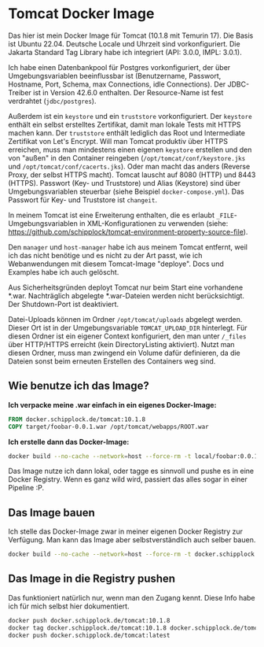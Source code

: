 # Tomcat Docker Image

Das hier ist mein Docker Image für Tomcat (10.1.8 mit Temurin 17).
Die Basis ist Ubuntu 22.04. Deutsche Locale und Uhrzeit sind vorkonfiguriert.
Die Jakarta Standard Tag Library habe ich integriert (API: 3.0.0, IMPL: 3.0.1).

Ich habe einen Datenbankpool für Postgres vorkonfiguriert, der über Umgebungsvariablen beeinflussbar ist
(Benutzername, Passwort, Hostname, Port, Schema, max Connections, idle Connections). Der JDBC-Treiber ist in Version 42.6.0 enthalten. Der Resource-Name ist fest verdrahtet (`jdbc/postgres`).

Außerdem ist ein `keystore` und ein `truststore` vorkonfiguriert.
Der `keystore` enthält ein selbst erstelltes Zertifikat, damit man lokale Tests mit HTTPS machen kann.
Der `truststore` enthält lediglich das Root und Intermediate Zertifikat von Let's Encrypt.
Will man Tomcat produktiv über HTTPS erreichen, muss man mindestens einen eigenen `keystore` erstellen und den von "außen" in den Container reingeben (`/opt/tomcat/conf/keystore.jks` und `/opt/tomcat/conf/cacerts.jks`). Oder man macht das anders (Reverse Proxy, der selbst HTTPS macht). Tomcat lauscht auf 8080 (HTTP) und 8443 (HTTPS).
Passwort (Key- und Truststore) und Alias (Keystore) sind über Umgebungsvariablen steuerbar (siehe Beispiel `docker-compose.yml`). Das Passwort für Key- und Truststore ist `changeit`.

In meinem Tomcat ist eine Erweiterung enthalten, die es erlaubt `_FILE`-Umgebungsvariablen in XML-Konfigurationen zu verwenden (siehe: https://github.com/schipplock/tomcat-environment-property-source-file).

Den `manager` und `host-manager` habe ich aus meinem Tomcat entfernt, weil ich das nicht benötige und es nicht zu der Art passt, wie ich Webanwendungen mit diesem Tomcat-Image "deploye". Docs und Examples habe ich auch gelöscht.

Aus Sicherheitsgründen deployt Tomcat nur beim Start eine vorhandene *.war. Nachträglich abgelegte *.war-Dateien werden nicht berücksichtigt. Der Shutdown-Port ist deaktiviert.

Datei-Uploads können im Ordner `/opt/tomcat/uploads` abgelegt werden. Dieser Ort ist in der Umgebungsvariable `TOMCAT_UPLOAD_DIR` hinterlegt.
Für diesen Ordner ist ein eigener Context konfiguriert, den man unter `/_files` über HTTP/HTTPS erreicht (kein DirectoryListing aktiviert).
Nutzt man diesen Ordner, muss man zwingend ein Volume dafür definieren, da die Dateien sonst beim erneuten Erstellen des Containers weg sind.

## Wie benutze ich das Image?

**Ich verpacke meine .war einfach in ein eigenes Docker-Image:**

```dockerfile
FROM docker.schipplock.de/tomcat:10.1.8
COPY target/foobar-0.0.1.war /opt/tomcat/webapps/ROOT.war
```

**Ich erstelle dann das Docker-Image:**

```bash
docker build --no-cache --network=host --force-rm -t local/foobar:0.0.1 .
```

Das Image nutze ich dann lokal, oder tagge es sinnvoll und pushe es in eine Docker Registry.
Wenn es ganz wild wird, passiert das alles sogar in einer Pipeline :P.

## Das Image bauen

Ich stelle das Docker-Image zwar in meiner eigenen Docker Registry zur Verfügung.
Man kann das Image aber selbstverständlich auch selber bauen.

```bash
docker build --no-cache --network=host --force-rm -t docker.schipplock.de/tomcat:10.1.8 .
```

## Das Image in die Registry pushen

Das funktioniert natürlich nur, wenn man den Zugang kennt. Diese Info habe ich für mich selbst hier dokumentiert.

```bash
docker push docker.schipplock.de/tomcat:10.1.8
docker tag docker.schipplock.de/tomcat:10.1.8 docker.schipplock.de/tomcat:latest
docker push docker.schipplock.de/tomcat:latest
```